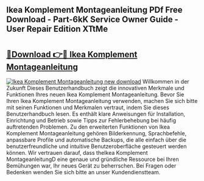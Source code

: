 ## Ikea Komplement Montageanleitung PDf Free Download - Part-6kK Service Owner Guide - User Repair Edition XTtMe

# <h2><a href="http://df76mo.blite.top/?on=Ikea+Komplement+Montageanleitung">🔗Download 👉🔴 Ikea Komplement Montageanleitung</a></h2>

[![Ikea Komplement Montageanleitung new download](https://i.imgur.com/lujVjoI.png)](http://df76mo.blite.top/?on=Ikea+Komplement+Montageanleitung)
Willkommen in der Zukunft Dieses Benutzerhandbuch zeigt die innovativen Merkmale und Funktionen Ihres neuen Ikea Komplement Montageanleitung. Bevor Sie Ihren Ikea Komplement Montageanleitung verwenden, machen Sie sich bitte mit seinen Funktionen und Merkmalen vertraut, indem Sie dieses Benutzerhandbuch lesen. Es enthält klare Anweisungen für Installation, Einrichtung und Betrieb sowie Tipps zur Fehlerbehebung bei häufig auftretenden Problemen. Zu den erweiterten Funktionen von Ikea Komplement Montageanleitung gehören Bilderkennung, Sprachbefehle, anpassbare Profile und automatische Backups, die alle einfach über die benutzerfreundliche und intuitive Benutzeroberfläche gesteuert werden können. Wir vertrauen darauf, dass theIkea Komplement MontageanleitungD eine genaue und gründliche Ressource bei Ihren Bemühungen war, Ihr neues Gerät zu beherrschen. Bei Fragen oder Bedenken wenden Sie sich bitte an unser Kundendienstteam.
